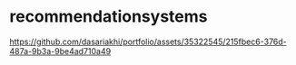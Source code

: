 # recommendationsystems
https://github.com/dasariakhi/portfolio/assets/35322545/215fbec6-376d-487a-9b3a-9be4ad710a49
